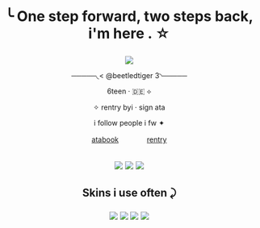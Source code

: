 # <p align="center"> ╰  One step forward, two steps back, i'm here . ☆

<p align="center"> <img src="https://64.media.tumblr.com/54e817b99d06ec38256cd6c6b661fdb0/ba87986006898c04-8b/s2048x3072/27ab4cc0018fd196ee1c716a4d996c197af4ba11.pnj">
  
<p align="center">─────◟<  @beetledtiger   3◝─────
<p align="center">  6teen · 🇩🇪 ⟡     
<p align="center">✧ rentry byi · sign ata
<p align="center"> i follow people i fw ✦ 
<p align="center"> <a href="https://superfgt.atabook.org">atabook</a>　　　　<a href="https://rentry.co/superfgt">rentry</a> <br>

<h2

<p align="center"> <img src= "https://64.media.tumblr.com/8ae7e7d2ccfdb6387f745b78f679bfde/3911cafc8a6a674c-2f/s100x200/39c52ed5f07ed805a802c3179254fd7354e211d0.gifv">
<img src= "https://64.media.tumblr.com/6d0138584ba7f315487b2c068552c60e/3911cafc8a6a674c-a0/s100x200/0a352697d62dafe4272948962a9aa5bafa087837.gifv">
<img src= "https://64.media.tumblr.com/cc46789a6d8ecbce30b58fbd696b9d5e/3911cafc8a6a674c-9a/s100x200/c4590f6013127fa778c743dd16cb15d133cb3964.gifv">

<h2 p align="center"> Skins i use often ⤸
  
<p align="center"> <img src= "https://64.media.tumblr.com/65dd3e0cb7dc8062e0d44bf2f12dde57/6310daeff235a1e4-4b/s250x400/766b0cb02975aa3a8f58a18cf22689512d980652.gifv"> <img src= "https://64.media.tumblr.com/b6dc7abe47c422714259c54ac0612d94/6310daeff235a1e4-27/s250x400/fbb9d6d941e3c22ea42432e16226b60da514af80.gifv"> 
<img src= "https://64.media.tumblr.com/f51485a4f3cd7488e3032fee1cf5297e/6310daeff235a1e4-a4/s250x400/37c6feb19a75e46a60f7012db057774c952270c8.gifv"> <img src= "https://64.media.tumblr.com/0310696524b1968285c3a921df66aeb2/6310daeff235a1e4-3d/s250x400/4fb82208752b2a84b5abd7d9d2fcb37b0da0efe1.gifv">  
